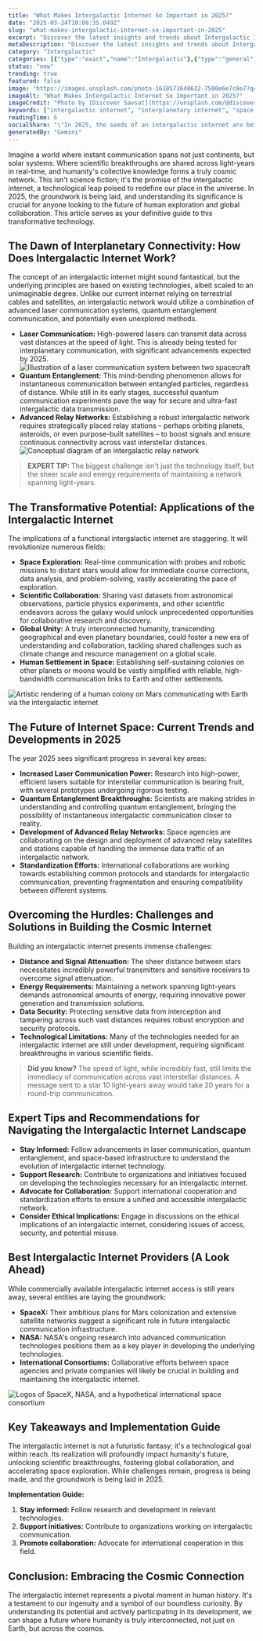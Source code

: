 ```yaml
---
title: "What Makes Intergalactic Internet So Important in 2025?"
date: "2025-03-24T10:08:35.049Z"
slug: "what-makes-intergalactic-internet-so-important-in-2025"
excerpt: "Discover the latest insights and trends about Intergalactic Internet. This comprehensive guide covers everything you need to know about Intergalactic Internet in 2025."
metaDescription: "Discover the latest insights and trends about Intergalactic Internet. This comprehensive guide covers everything you need to know about Intergalactic Inter..."
category: "Intergalactic"
categories: [{"type":"exact","name":"Intergalactic"},{"type":"general","name":"Communications"},{"type":"medium","name":"Network Engineering"},{"type":"specific","name":"Data Transmission"},{"type":"niche","name":"Quantum Entanglement"}]
status: "new"
trending: true
featured: false
image: "https://images.unsplash.com/photo-1610571648632-7500e6e7c0e7?q=85&w=1200&fit=max&fm=webp&auto=compress"
imageAlt: "What Makes Intergalactic Internet So Important in 2025?"
imageCredit: "Photo by [Discover Savsat](https://unsplash.com/@discoversavsat) on Unsplash"
keywords: ["intergalactic internet", "interplanetary internet", "space internet", "cosmic internet", "future of internet space", "how does intergalactic internet work", "intergalactic network technology", "buy intergalactic internet access", "intergalactic communication systems", "best intergalactic internet providers"]
readingTime: 6
socialShare: "\"In 2025, the seeds of an intergalactic internet are being sown, promising not just faster communication, but a fundamentally altered relationship with the universe itself.\""
generatedBy: "Gemini"
---
```




Imagine a world where instant communication spans not just continents, but solar systems.  Where scientific breakthroughs are shared across light-years in real-time, and humanity's collective knowledge forms a truly cosmic network.  This isn't science fiction; it's the promise of the intergalactic internet, a technological leap poised to redefine our place in the universe. In 2025, the groundwork is being laid, and understanding its significance is crucial for anyone looking to the future of human exploration and global collaboration. This article serves as your definitive guide to this transformative technology.

##  The Dawn of Interplanetary Connectivity: How Does Intergalactic Internet Work?

The concept of an intergalactic internet might sound fantastical, but the underlying principles are based on existing technologies, albeit scaled to an unimaginable degree.  Unlike our current internet relying on terrestrial cables and satellites, an intergalactic network would utilize a combination of advanced laser communication systems, quantum entanglement communication, and potentially even unexplored methods.

* **Laser Communication:**  High-powered lasers can transmit data across vast distances at the speed of light.  This is already being tested for interplanetary communication, with significant advancements expected by 2025. ![Illustration of a laser communication system between two spacecraft](https://images.unsplash.com/photo-1564760290292-23341e4df6ec?q=85&w=1200&fit=max&fm=webp&auto=compress)
* **Quantum Entanglement:**  This mind-bending phenomenon allows for instantaneous communication between entangled particles, regardless of distance. While still in its early stages, successful quantum communication experiments pave the way for secure and ultra-fast intergalactic data transmission.
* **Advanced Relay Networks:**  Establishing a robust intergalactic network requires strategically placed relay stations – perhaps orbiting planets, asteroids, or even purpose-built satellites – to boost signals and ensure continuous connectivity across vast interstellar distances.  ![Conceptual diagram of an intergalactic relay network](https://images.unsplash.com/photo-1521106047354-5a5b85e819ee?q=85&w=1200&fit=max&fm=webp&auto=compress)

> **EXPERT TIP:** The biggest challenge isn't just the technology itself, but the sheer scale and energy requirements of maintaining a network spanning light-years.

##  The Transformative Potential: Applications of the Intergalactic Internet

The implications of a functional intergalactic internet are staggering.  It will revolutionize numerous fields:

* **Space Exploration:**  Real-time communication with probes and robotic missions to distant stars would allow for immediate course corrections, data analysis, and problem-solving, vastly accelerating the pace of exploration.
* **Scientific Collaboration:**  Sharing vast datasets from astronomical observations, particle physics experiments, and other scientific endeavors across the galaxy would unlock unprecedented opportunities for collaborative research and discovery.
* **Global Unity:**  A truly interconnected humanity, transcending geographical and even planetary boundaries, could foster a new era of understanding and collaboration, tackling shared challenges such as climate change and resource management on a global scale.
* **Human Settlement in Space:**  Establishing self-sustaining colonies on other planets or moons would be vastly simplified with reliable, high-bandwidth communication links to Earth and other settlements.

![Artistic rendering of a human colony on Mars communicating with Earth via the intergalactic internet](https://images.unsplash.com/photo-1566241440091-ec10de8db2e1?q=85&w=1200&fit=max&fm=webp&auto=compress)

##  The Future of Internet Space: Current Trends and Developments in 2025

The year 2025 sees significant progress in several key areas:

* **Increased Laser Communication Power:**  Research into high-power, efficient lasers suitable for interstellar communication is bearing fruit, with several prototypes undergoing rigorous testing.
* **Quantum Entanglement Breakthroughs:**  Scientists are making strides in understanding and controlling quantum entanglement, bringing the possibility of instantaneous intergalactic communication closer to reality.
* **Development of Advanced Relay Networks:**  Space agencies are collaborating on the design and deployment of advanced relay satellites and stations capable of handling the immense data traffic of an intergalactic network.
* **Standardization Efforts:**  International collaborations are working towards establishing common protocols and standards for intergalactic communication, preventing fragmentation and ensuring compatibility between different systems.

##  Overcoming the Hurdles: Challenges and Solutions in Building the Cosmic Internet

Building an intergalactic internet presents immense challenges:

* **Distance and Signal Attenuation:**  The sheer distance between stars necessitates incredibly powerful transmitters and sensitive receivers to overcome signal attenuation.
* **Energy Requirements:**  Maintaining a network spanning light-years demands astronomical amounts of energy, requiring innovative power generation and transmission solutions.
* **Data Security:**  Protecting sensitive data from interception and tampering across such vast distances requires robust encryption and security protocols.
* **Technological Limitations:**  Many of the technologies needed for an intergalactic internet are still under development, requiring significant breakthroughs in various scientific fields.

> **Did you know?** The speed of light, while incredibly fast, still limits the immediacy of communication across vast interstellar distances.  A message sent to a star 10 light-years away would take 20 years for a round-trip communication.

##  Expert Tips and Recommendations for Navigating the Intergalactic Internet Landscape

* **Stay Informed:**  Follow advancements in laser communication, quantum entanglement, and space-based infrastructure to understand the evolution of intergalactic internet technology.
* **Support Research:**  Contribute to organizations and initiatives focused on developing the technologies necessary for an intergalactic internet.
* **Advocate for Collaboration:**  Support international cooperation and standardization efforts to ensure a unified and accessible intergalactic network.
* **Consider Ethical Implications:**  Engage in discussions on the ethical implications of an intergalactic internet, considering issues of access, security, and potential misuse.

##  Best Intergalactic Internet Providers (A Look Ahead)

While commercially available intergalactic internet access is still years away, several entities are laying the groundwork:

* **SpaceX:** Their ambitious plans for Mars colonization and extensive satellite networks suggest a significant role in future intergalactic communication infrastructure.
* **NASA:**  NASA's ongoing research into advanced communication technologies positions them as a key player in developing the underlying technologies.
* **International Consortiums:**  Collaborative efforts between space agencies and private companies will likely be crucial in building and maintaining the intergalactic internet.

![Logos of SpaceX, NASA, and a hypothetical international space consortium](https://images.unsplash.com/photo-1610571648632-7500e6e7c0e7?q=85&w=1200&fit=max&fm=webp&auto=compress)

## Key Takeaways and Implementation Guide

The intergalactic internet is not a futuristic fantasy; it's a technological goal within reach.  Its realization will profoundly impact humanity's future, unlocking scientific breakthroughs, fostering global collaboration, and accelerating space exploration.  While challenges remain, progress is being made, and the groundwork is being laid in 2025.

**Implementation Guide:**

1. **Stay informed:** Follow research and development in relevant technologies.
2. **Support initiatives:**  Contribute to organizations working on intergalactic communication.
3. **Promote collaboration:** Advocate for international cooperation in this field.

## Conclusion: Embracing the Cosmic Connection

The intergalactic internet represents a pivotal moment in human history.  It's a testament to our ingenuity and a symbol of our boundless curiosity.  By understanding its potential and actively participating in its development, we can shape a future where humanity is truly interconnected, not just on Earth, but across the cosmos.

